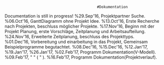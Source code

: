                                               #Dokumentation
Documentation is still in progress!
%29.Sep'16, Projektpartner Suche.
%06.Oct'16, GanttDiagramm ohne Projekt Idee.
%13.Oct'16, Erste Recherche nach Projekten, beschluss möglicher Projekte.
%17.Nov'16, Beginn mit der Projekt Planung, erste Vorschläge, Zeitplanung und Arbeitsaufteilung.
%24.Nov'16, Erweiterte Zeitplanung, beschluss des Projekttyps.
%01.Dec'16, Vorbereitung und einarbeitung in das Projekt, Gemeinsam Beispielprogramme begutachtet.
%08.Dec'16, 
%15.Dec'16, 
%12.Jan'17, 
%19.Jan'17, 
%26.Jan'17, 
%02.Feb'17, Programm Dokumentation(V-Modell).
%09.Feb'17,     "           "     (    "   ).
%16.Feb'17, Programm Dokumentation(Projektverlauf).
